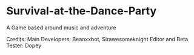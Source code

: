 Survival-at-the-Dance-Party
===========================

A Game based around music and adventure

Credits:
Main Developers: Beanxxbot, Sirawesomeknight
Editor and Beta Tester: Dopey
